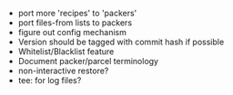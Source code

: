- port more 'recipes' to 'packers' 
- port files-from lists to packers
- figure out config mechanism
- Version should be tagged with commit hash if possible
- Whitelist/Blacklist feature
- Document packer/parcel terminology
- non-interactive restore?
- tee: for log files?
